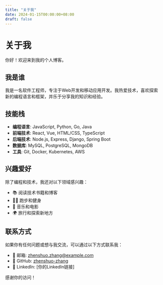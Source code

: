 ```yaml
---
title: "关于我"
date: 2024-01-15T00:00:00+08:00
draft: false
---
```


# 关于我

你好！欢迎来到我的个人博客。

## 我是谁

我是一名软件工程师，专注于Web开发和移动应用开发。我热爱技术，喜欢探索新的编程语言和框架，并乐于分享我的知识和经验。

## 技能栈

- **编程语言**: JavaScript, Python, Go, Java
- **前端技术**: React, Vue, HTML/CSS, TypeScript
- **后端技术**: Node.js, Express, Django, Spring Boot
- **数据库**: MySQL, PostgreSQL, MongoDB
- **工具**: Git, Docker, Kubernetes, AWS

## 兴趣爱好

除了编程和技术，我还对以下领域感兴趣：

- 📚 阅读技术书籍和博客
- 🏃‍♂️ 跑步和健身
- 🎵 音乐和电影
- 🌍 旅行和探索新地方

## 联系方式

如果你有任何问题或想与我交流，可以通过以下方式联系我：

- 📧 邮箱: zhenshuo.zhang@example.com
- 🐙 GitHub: [zhenshuo-zhang](https://github.com/zhenshuo-zhang)
- 💼 LinkedIn: [你的LinkedIn链接]

感谢你的访问！